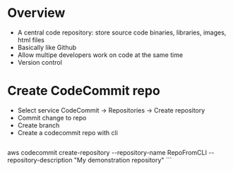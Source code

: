 # Overview
- A central code repository: store source code binaries, libraries, images, html files
- Basically like Github
- Allow multipe developers work on code at the same time
- Version control

# Create CodeCommit repo
- Select service CodeCommit -> Repositories -> Create repository 
- Commit change to repo
- Create branch
- Create a codecommit repo with cli
  ```
 aws codecommit create-repository --repository-name RepoFromCLI --repository-description "My demonstration repository"
    ```
